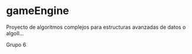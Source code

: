 # gameEngine

Proyecto de algoritmos complejos para estructuras avanzadas de datos
o algoII...

Grupo 6
